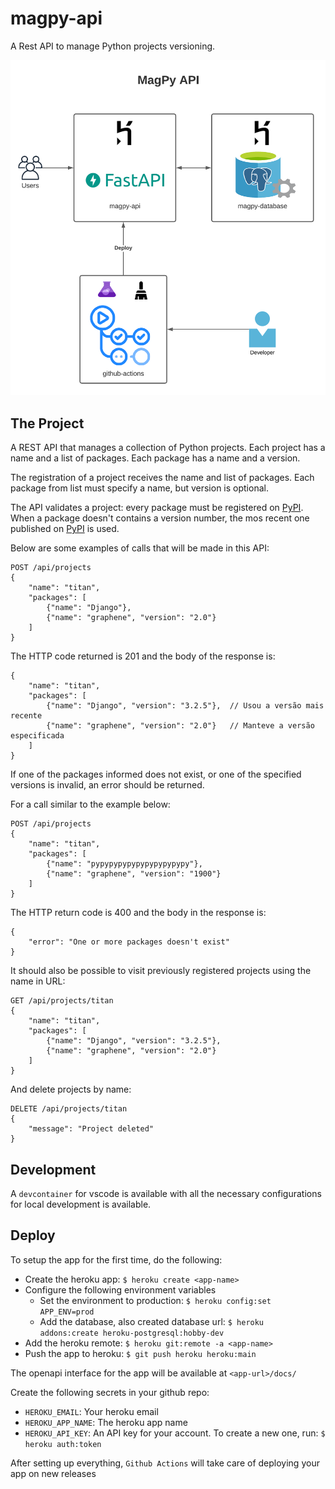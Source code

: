 # magpy-api

A Rest API to manage Python projects versioning.

![MagPy API Architecture](./magpy-api.png)

## The Project

A REST API that manages a collection of Python projects.
Each project has a name and a list of packages.
Each package has a name and a version.

The registration of a project receives the name and list of packages. Each package from
list must specify a name, but version is optional.

The API validates a project: every package must be registered on [PyPI](https://pypi.org/).
When a package doesn't contains a version number, the mos recent one published on [PyPI](https://pypi.org/) is used.

Below are some examples of calls that will be made in this API:

```
POST /api/projects
{
    "name": "titan",
    "packages": [
        {"name": "Django"},
        {"name": "graphene", "version": "2.0"}
    ]
}
```
The HTTP code returned is 201 and the body of the response is:
```
{
    "name": "titan",
    "packages": [
        {"name": "Django", "version": "3.2.5"},  // Usou a versão mais recente
        {"name": "graphene", "version": "2.0"}   // Manteve a versão especificada
    ]
}
```

If one of the packages informed does not exist, or one of the specified versions is
invalid, an error should be returned.

For a call similar to the example below:
```
POST /api/projects
{
    "name": "titan",
    "packages": [
        {"name": "pypypypypypypypypypypy"},
        {"name": "graphene", "version": "1900"}
    ]
}
```
The HTTP return code is 400 and the body in the response is:
```
{
    "error": "One or more packages doesn't exist"
}
```

It should also be possible to visit previously registered projects using the
name in URL:
```
GET /api/projects/titan
{
    "name": "titan",
    "packages": [
        {"name": "Django", "version": "3.2.5"},
        {"name": "graphene", "version": "2.0"}
    ]
}
```

And delete projects by name:
```
DELETE /api/projects/titan
{
    "message": "Project deleted"
}
```

## Development

A `devcontainer` for vscode is available with all the necessary configurations for local development is available.

## Deploy

To setup the app for the first time, do the following:

- Create the heroku app: `$ heroku create <app-name>`
- Configure the following environment variables
  - Set the environment to production: `$ heroku config:set APP_ENV=prod`
  - Add the database, also created database url: `$ heroku addons:create heroku-postgresql:hobby-dev`
- Add the heroku remote: `$ heroku git:remote -a <app-name>`
- Push the app to heroku: `$ git push heroku heroku:main`

The openapi interface for the app will be available at `<app-url>/docs/`

Create the following secrets in your github repo:

- `HEROKU_EMAIL`: Your heroku email
- `HEROKU_APP_NAME`: The heroku app name
- `HEROKU_API_KEY`: An API key for your account. To create a new one, run: `$ heroku auth:token`

After setting up everything, `Github Actions` will take care of deploying your app on new releases
